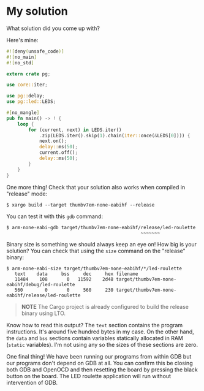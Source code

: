 # My solution

What solution did you come up with?

Here's mine:

``` rust
#![deny(unsafe_code)]
#![no_main]
#![no_std]

extern crate pg;

use core::iter;

use pg::delay;
use pg::led::LEDS;

#[no_mangle]
pub fn main() -> ! {
    loop {
        for (current, next) in LEDS.iter()
            .zip(LEDS.iter().skip(1).chain(iter::once(&LEDS[0]))) {
            next.on();
            delay::ms(50);
            current.off();
            delay::ms(50);
        }
    }
}
```

One more thing! Check that your solution also works when compiled in "release"
mode:

```
$ xargo build --target thumbv7em-none-eabihf --release
```

You can test it with this `gdb` command:

```
$ arm-none-eabi-gdb target/thumbv7em-none-eabihf/release/led-roulette
                                                 ~~~~~~~
```

Binary size is something we should always keep an eye on! How big is your
solution? You can check that using the `size` command on the "release" binary:

```
$ arm-none-eabi-size target/thumbv7em-none-eabihf/*/led-roulette
   text    data     bss     dec     hex filename
   11484    108       0   11592    2d48 target/thumbv7em-none-eabihf/debug/led-roulette
   560        0       0     560     230 target/thumbv7em-none-eabihf/release/led-roulette
```

> **NOTE** The Cargo project is already configured to build the release binary
> using LTO.

Know how to read this output? The `text` section contains the program
instructions. It's around five hundred bytes in my case. On the other hand, the
`data` and `bss` sections contain variables statically allocated in RAM
(`static` variables). I'm not using any so the sizes of these sections are
zero.

One final thing! We have been running our programs from within GDB but our
programs don't depend on GDB at all. You can confirm this be closing both GDB
and OpenOCD and then resetting the board by pressing the black button on the
board. The LED roulette application will run without intervention of GDB.
